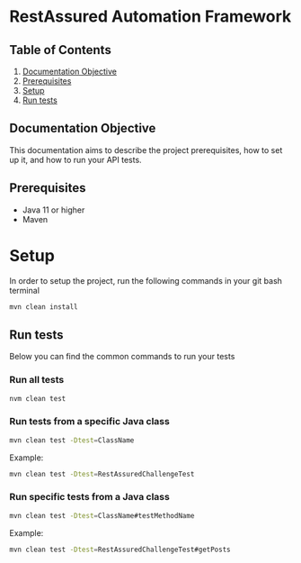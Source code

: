# RestAssured Automation Framework

## Table of Contents

1. [Documentation Objective](#documentation-objective)
2. [Prerequisites](#prerequisites)
3. [Setup](#setup)
4. [Run tests](#run-tests)

## Documentation Objective
This documentation aims to describe the project prerequisites, how to set up it, and how to run your API tests.

## Prerequisites
- Java 11 or higher
- Maven

# Setup
In order to setup the project, run the following commands in your git bash terminal

```bash
mvn clean install
```

## Run tests
Below you can find the common commands to run your tests

### Run all tests
```bash
nvm clean test
```

### Run tests from a specific Java class
```bash
mvn clean test -Dtest=ClassName
```

Example:
```bash
mvn clean test -Dtest=RestAssuredChallengeTest
```

### Run specific tests from a Java class
```bash
mvn clean test -Dtest=ClassName#testMethodName
```

Example:
```bash
mvn clean test -Dtest=RestAssuredChallengeTest#getPosts
```

